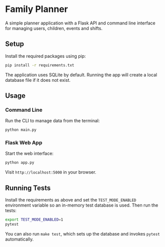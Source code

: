 # Family Planner

A simple planner application with a Flask API and command line interface for managing users, children, events and shifts.

## Setup

Install the required packages using pip:

```bash
pip install -r requirements.txt
```

The application uses SQLite by default. Running the app will create a local database file if it does not exist.

## Usage

### Command Line
Run the CLI to manage data from the terminal:

```bash
python main.py
```

### Flask Web App
Start the web interface:

```bash
python app.py
```

Visit `http://localhost:5000` in your browser.

## Running Tests

Install the requirements as above and set the `TEST_MODE_ENABLED` environment
variable so an in-memory test database is used. Then run the tests:

```bash
export TEST_MODE_ENABLED=1
pytest
```

You can also run `make test`, which sets up the database and invokes `pytest`
automatically.
